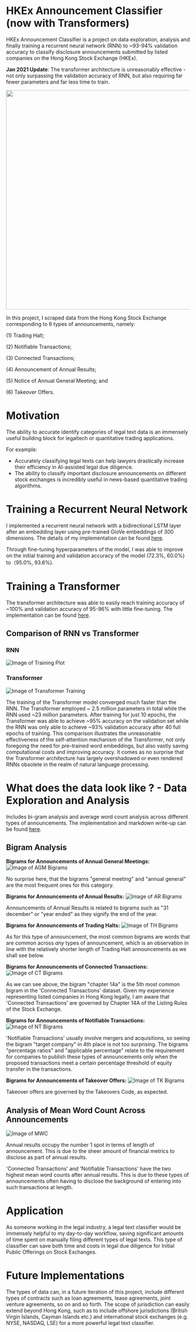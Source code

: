 # HKEx Announcement Classifier (now with Transformers)

HKEx Announcement Classifier is a project on data exploration, analysis and finally training a recurrent neural network (RNN) to ~93-94% validation accuracy to classify disclosure announcements submitted by listed companies on the Hong Kong Stock Exchange (HKEx). 

**Jan 2021 Update**: The transformer architecture is unreasonably effective - not only surpassing the validation accuracy of RNN, but also requiring far fewer parameters and far less time to train. 

<img src="/images/prediction.png" width="600">

In this project, I scraped data from the Hong Kong Stock Exchange corresponding to 6 types of announcements, namely:

(1) Trading Halt; 

(2) Notifiable Transactions; 

(3) Connected Transactions; 

(4) Announcement of Annual Results; 

(5) Notice of Annual General Meeting; and 

(6) Takeover Offers.

# Motivation 
The ability to accurate identify categories of legal text data is an immensely useful building block for legaltech or quantitative trading applications. 

For example: 
- Accurately classifying legal texts can help lawyers drastically increase their efficiency in AI-assisted legal due diligence. 
- The ability to classify important disclosure announcements on different stock exchanges is incredibly useful in news-based quantitative trading algorithms. 

# Training a Recurrent Neural Network 
I implemented a recurrent neural network with a bidirectional LSTM layer after an embedding layer using pre-trained GloVe embeddings of 300 dimensions. The details of my implementation can be found <a href='HKEx_Announcement_Classifier.ipynb'>here</a>.

Through fine-tuning hyperparameters of the model, I was able to improve on the initial training and validation accuracy of the model (72.3%, 60.0%) to（95.0%, 93.6%).

# Training a Transformer 

The transformer architecture was able to easily reach training accuracy of ~100% and validation accuracy of 95-96% with little fine-tuning. The implementation can be found <a href='Transformers - HKEX Annt Classifier.ipynb'>here</a>.

## Comparison of RNN vs Transformer 
### RNN 
![Image of Training Plot](/images/training_plot.png)

### Transformer 
![Image of Transformer Training](/images/transformers_performance.png)

The training of the Transformer model converged much faster than the RNN. The Transformer employed ~ 2.5 million parameters in total while the RNN used ~23 million parameters. After training for just 10 epochs, the Transformer was able to achieve ~95% accuracy on the validation set while the RNN was only able to achieve ~93% validation accuracy after 40 full epochs of training. This comparison illustrates the unreasonable effectiveness of the self-attention mechanism of the Transformer, not only foregoing the need for pre-trained word embeddings, but also vastly saving computational costs and improving accuracy. It comes as no surprise that the Transformer architecture has largely overshadowed or even rendered RNNs obsolete in the realm of natural language processing. 

# What does the data look like ? - Data Exploration and Analysis
Includes bi-gram analysis and average word count analysis across different types of announcements. The implementation and markdown write-up can be found <a href='Data%20Exploration%20for%20HKEX%20Announcements.ipynb'>here</a>.

## Bigram Analysis
**Bigrams for Announcements of Annual General Meetings:**
![Image of AGM Bigrams](/images/bigrams_agm.png)

No surprise here, that the bigrams "general meeting" and "annual general" are the most frequent ones for this category.

**Bigrams for Announcements of Annual Results:**
![Image of AR Bigrams](/images/bigrams_ar.png)

Announcements of Annual Results is related to bigrams such as "31 december" or "year ended" as they signify the end of the year.

**Bigrams for Announcements of Trading Halts:**
![Image of TH Bigrams](/images/bigrams_th.png)

As for this type of announcement, the most common bigrams are words that are common across *any* types of announcement, which is an observation in line with the relatively shorter length of Trading Halt announcements as we shall see below.

**Bigrams for Announcements of Connected Transactions:**
![Image of CT Bigrams](/images/bigrams_cct.png)

As we can see above, the bigram "chapter 14a" is the 5th most common bigram in the 'Connected Transactions' dataset. Given my experience representing listed companies in Hong Kong legally, I am aware that 'Connected Transactions' are governed by Chapter 14A of the Listing Rules of the Stock Exchange.

**Bigrams for Announcements of Notifiable Transactions:**
![Image of NT Bigrams](/images/bigrams_nt.png)

'Notifiable Transactions' usually involve mergers and acquisitions, so seeing the bigram "target company" in 4th place is not too surprising. The bigrams "percentage ratios" and "applicable percentage" relate to the requirement for companies to publish these types of announcements only when the proposed transactions meet a certain percentage threshold of equity transfer in the transactions.

**Bigrams for Announcements of Takeover Offers:**
![Image of TK Bigrams](/images/bigrams_tk.png)

Takeover offers are governed by the Takeovers Code, as expected.

## Analysis of Mean Word Count Across Announcements
![Image of MWC](/images/word_count_comparison.png)

Annual results occupy the number 1 spot in terms of length of announcement. This is due to the sheer amount of financial metrics to disclose as part of annual results.

'Connected Transactions' and 'Notifiable Transactions' have the two highest mean word counts after annual results. This is due to these types of announcements often having to disclose the background of entering into such transactions at length.

# Application
As someone working in the legal industry, a legal text classifier would be immensely helpful to my day-to-day workflow, saving significant amounts of time spent on manually filing different types of legal texts. This type of classifier can save both time and costs in legal due diligence for Initial Public Offerings on Stock Exchanges. 

# Future Implementations
The types of data can, in a future iteration of this project, include different types of contracts such as loan agreements, lease agreements, joint venture agreements, so on and so forth. The scope of jurisdiction can easily extend beyond Hong Kong, such as to include offshore jurisdictions (British Virgin Islands, Cayman Islands etc.) and international stock exchanges (e.g. NYSE, NASDAQ, LSE) for a more powerful legal text classifier. 

